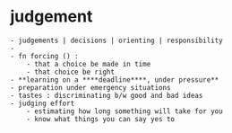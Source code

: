 # judgement

    - judgements | decisions | orienting | responsibility
    -
    - fn forcing () :
        - that a choice be made in time
        - that choice be right
    - **learning on a ****deadline****, under pressure**
    - preparation under emergency situations
    - tastes : discriminating b/w good and bad ideas
    - judging effort
        - estimating how long something will take for you
        - know what things you can say yes to

